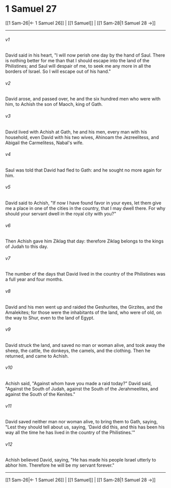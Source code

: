 # 1 Samuel 27

[[1 Sam-26|← 1 Samuel 26]] | [[1 Samuel]] | [[1 Sam-28|1 Samuel 28 →]]
***



###### v1 
David said in his heart, "I will now perish one day by the hand of Saul. There is nothing better for me than that I should escape into the land of the Philistines; and Saul will despair of me, to seek me any more in all the borders of Israel. So I will escape out of his hand." 

###### v2 
David arose, and passed over, he and the six hundred men who were with him, to Achish the son of Maoch, king of Gath. 

###### v3 
David lived with Achish at Gath, he and his men, every man with his household, even David with his two wives, Ahinoam the Jezreelitess, and Abigail the Carmelitess, Nabal's wife. 

###### v4 
Saul was told that David had fled to Gath: and he sought no more again for him. 

###### v5 
David said to Achish, "If now I have found favor in your eyes, let them give me a place in one of the cities in the country, that I may dwell there. For why should your servant dwell in the royal city with you?" 

###### v6 
Then Achish gave him Ziklag that day: therefore Ziklag belongs to the kings of Judah to this day. 

###### v7 
The number of the days that David lived in the country of the Philistines was a full year and four months. 

###### v8 
David and his men went up and raided the Geshurites, the Girzites, and the Amalekites; for those were the inhabitants of the land, who were of old, on the way to Shur, even to the land of Egypt. 

###### v9 
David struck the land, and saved no man or woman alive, and took away the sheep, the cattle, the donkeys, the camels, and the clothing. Then he returned, and came to Achish. 

###### v10 
Achish said, "Against whom have you made a raid today?" David said, "Against the South of Judah, against the South of the Jerahmeelites, and against the South of the Kenites." 

###### v11 
David saved neither man nor woman alive, to bring them to Gath, saying, "Lest they should tell about us, saying, 'David did this, and this has been his way all the time he has lived in the country of the Philistines.'" 

###### v12 
Achish believed David, saying, "He has made his people Israel utterly to abhor him. Therefore he will be my servant forever."

***
[[1 Sam-26|← 1 Samuel 26]] | [[1 Samuel]] | [[1 Sam-28|1 Samuel 28 →]]

